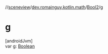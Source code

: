 //[sceneview](../../../index.md)/[dev.romainguy.kotlin.math](../index.md)/[Bool2](index.md)/[g](g.md)

# g

[androidJvm]\
var [g](g.md): [Boolean](https://kotlinlang.org/api/latest/jvm/stdlib/kotlin/-boolean/index.html)
